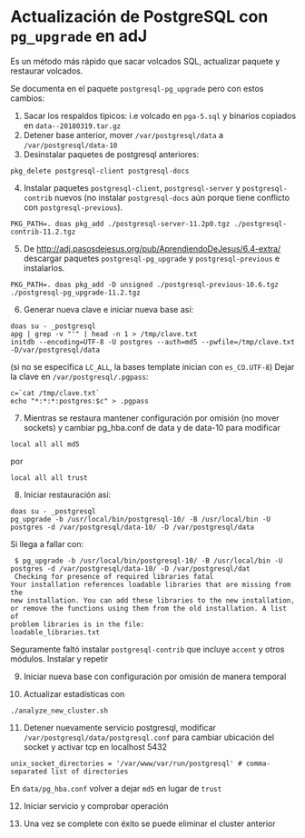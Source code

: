 # Actualización de PostgreSQL con `pg_upgrade` en adJ

Es un método más rápido que sacar volcados SQL, actualizar paquete y restaurar volcados.

Se documenta en el paquete `postgresql-pg_upgrade` pero con estos cambios:

1. Sacar los respaldos tipicos: i.e volcado en `pga-5.sql` y binarios copiados en `data--20180319.tar.gz`
2. Detener base anterior, mover `/var/postgresql/data` a `/var/postgresql/data-10`
3. Desinstalar paquetes de postgresql anteriores:
  ```
  pkg_delete postgresql-client postgresql-docs
  ```
4. Instalar paquetes `postgresql-client`, `postgresql-server` y `postgresql-contrib` nuevos (no instalar ```postgresql-docs``` aún porque tiene conflicto con ```postgresql-previous```).
  ```
  PKG_PATH=. doas pkg_add ./postgresql-server-11.2p0.tgz ./postgresql-contrib-11.2.tgz
  ```
5. De <http://adj.pasosdejesus.org/pub/AprendiendoDeJesus/6.4-extra/> descargar paquetes ```postgresql-pg_upgrade``` y ```postgresql-previous``` e instalarlos.
  ```
  PKG_PATH=. doas pkg_add -D unsigned ./postgresql-previous-10.6.tgz ./postgresql-pg_upgrade-11.2.tgz
  ```
6. Generar nueva clave e iniciar nueva base así:
  ```
  doas su - _postgresql
  apg | grep -v "'" | head -n 1 > /tmp/clave.txt 
  initdb --encoding=UTF-8 -U postgres --auth=md5 --pwfile=/tmp/clave.txt  -D/var/postgresql/data
  ```
  (si no se especifica ```LC_ALL```, la bases template  inician con ```es_CO.UTF-8```)
  Dejar la clave en `/var/postgresql/.pgpass`:
  ```
  c=`cat /tmp/clave.txt`  
  echo "*:*:*:postgres:$c" > .pgpass
  ```
7. Mientras se restaura mantener configuración por omisión (no mover sockets) y cambiar pg_hba.conf de data y de data-10 para modificar
  ```
  local all all md5
  ```
  por
  ```
  local all all trust
  ```
8. Iniciar restauración así:
  ```
  doas su - _postgresql
  pg_upgrade -b /usr/local/bin/postgresql-10/ -B /usr/local/bin -U postgres -d /var/postgresql/data-10/ -D /var/postgresql/data
  ```
  Si llega a fallar con:
  ```
   $ pg_upgrade -b /usr/local/bin/postgresql-10/ -B /usr/local/bin -U postgres -d /var/postgresql/data-10/ -D /var/postgresql/dat
   Checking for presence of required libraries fatal
  Your installation references loadable libraries that are missing from the
  new installation. You can add these libraries to the new installation,
  or remove the functions using them from the old installation. A list of
  problem libraries is in the file:
  loadable_libraries.txt
  ```
  Seguramente faltó instalar `postgresql-contrib` que incluye `accent` y otros módulos.  Instalar y repetir
  
9. Iniciar nueva base con configuración por omisión de manera temporal

10. Actualizar estadísticas con 
  ```
  ./analyze_new_cluster.sh
  ```
11. Detener nuevamente servicio postgresql, modificar `/var/postgresql/data/postgresql.conf` para cambiar ubicación del socket y activar tcp en localhost 5432
  ```
  unix_socket_directories = '/var/www/var/run/postgresql' # comma-separated list of directories
  ```
  En `data/pg_hba.conf` volver a dejar `md5` en lugar de `trust`
  
12. Iniciar servicio y comprobar operación

13. Una vez se complete con éxito se puede eliminar el cluster anterior
